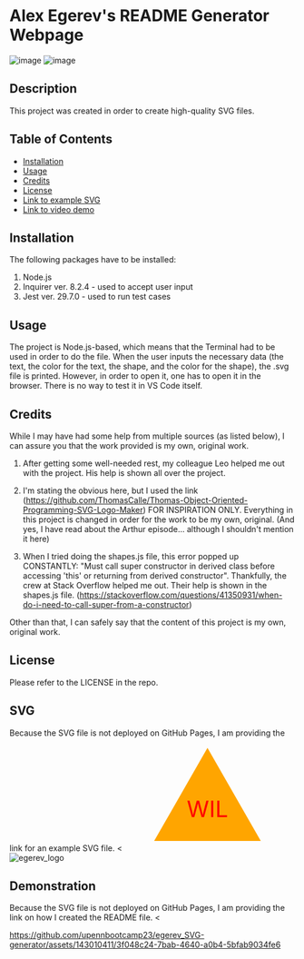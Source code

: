 # Alex Egerev's README Generator Webpage

![image](https://github.com/upennbootcamp23/egerev_SVG-generator/assets/143010411/7b3bc392-6a0c-40d3-86ad-c0543857c6e1)
![image](https://github.com/upennbootcamp23/egerev_SVG-generator/assets/143010411/4adc4f88-3256-4731-a22e-54bdda35f62d)


## Description

This project was created in order to create high-quality SVG files.

## Table of Contents
- [Installation](#installation)
- [Usage](#usage)
- [Credits](#credits)
- [License](#license)
- [Link to example SVG](#svg)
- [Link to video demo ](#demonstration)

## Installation

The following packages have to be installed:
1. Node.js
2. Inquirer ver. 8.2.4 - used to accept user input
3. Jest ver. 29.7.0 - used to run test cases 

## Usage

The project is Node.js-based, which means that the Terminal had to be used in order to do the file. When the user inputs the necessary data (the text, the color for the text, the shape, and the color for the shape), the .svg file is printed. However, in order to open it, one has to open it in the browser. There is no way to test it in VS Code itself.

## Credits

While I may have had some help from multiple sources (as listed below), I can assure you that the work provided is my own, original work.

1. After getting some well-needed rest, my colleague Leo helped me out with the project. His help is shown all over the project. 

2. I'm stating the obvious here, but I used the link (https://github.com/ThomasCalle/Thomas-Object-Oriented-Programming-SVG-Logo-Maker) FOR INSPIRATION ONLY. Everything in this project is changed in order for the work to be my own, original. (And yes, I have read about the Arthur episode... although I shouldn't mention it here)

3. When I tried doing the shapes.js file, this error popped up CONSTANTLY: "Must call super constructor in derived class before accessing 'this' or returning from derived constructor". Thankfully, the crew at Stack Overflow helped me out. Their help is shown in the shapes.js file. (https://stackoverflow.com/questions/41350931/when-do-i-need-to-call-super-from-a-constructor)

Other than that, I can safely say that the content of this project is my own, original work.

## License
Please refer to the LICENSE in the repo.

## SVG
Because the SVG file is not deployed on GitHub Pages, I am providing the link for an example SVG file.   <<svg width="300" height="200" viewBox="0 0 300 200" xmlns="http://www.w3.org/2000/svg" xmlns:xlink="http://www.w3.org/1999/xlink"> <polygon points="150,18 244,182 56,182" class="triangle" style="fill:orange" /> <text x = "150" y = "140" font-size = "40" text-anchor = "middle" fill = "red">WIL</text></svg>![egerev_logo](https://github.com/upennbootcamp23/egerev_SVG-generator/assets/143010411/b89c7baf-9a0f-4688-bbdb-5db0f4649db2)
>

## Demonstration
Because the SVG file is not deployed on GitHub Pages, I am providing the link on how I created the README file. <

https://github.com/upennbootcamp23/egerev_SVG-generator/assets/143010411/3f048c24-7bab-4640-a0b4-5bfab9034fe6

>
